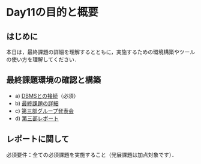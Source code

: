 # Day11の目的と概要

## はじめに

本日は，最終課題の詳細を理解するとともに，実施するための環境構築やツールの使い方を理解してください．

## 最終課題環境の確認と構築

-   a) [DBMSとの接続](./connection_to_dbms "DBMSとの接続")（必須）
-   b) [最終課題の詳細](./final_task_details "最終課題の詳細")
-   c) [第三部グループ発表会](./part3_group_presentation "第三部グループ発表会")
-   d) [第三部レポート](./part3_repot "第三部レポート")

## レポートに関して

必須要件：全ての必須課題を実施すること（発展課題は加点対象です）．